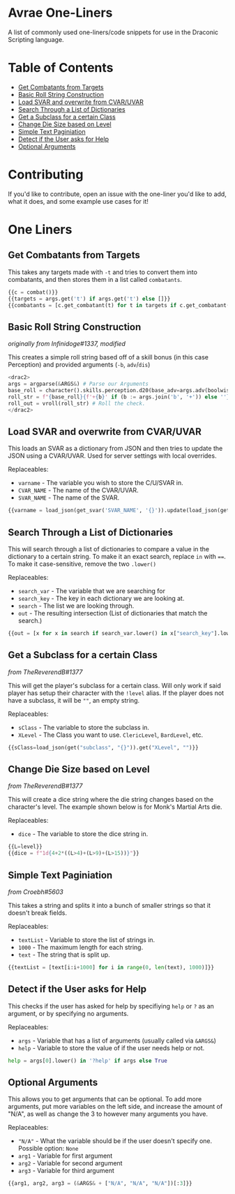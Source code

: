 Avrae One-Liners
================

A list of commonly used one-liners/code snippets for use in the Draconic Scripting language.

Table of Contents
=================
* [Get Combatants from Targets](#get-combatants-from-targets)
* [Basic Roll String Construction](#basic-roll-string-construction)
* [Load SVAR and overwrite from CVAR/UVAR](#load-svar-and-overwrite-from-cvaruvar)
* [Search Through a List of Dictionaries](#search-through-a-list-of-dictionaries)
* [Get a Subclass for a certain Class](#get-a-subclass-for-a-certain-class)
* [Change Die Size based on Level](#change-die-size-based-on-level)
* [Simple Text Paginiation](#simple-text-paginiation)
* [Detect if the User asks for Help](#detect-if-the-user-asks-for-help)
* [Optional Arguments](#optional-arguments)

Contributing
===========

If you'd like to contribute, open an issue with the one-liner you'd like to add, what it does, and some example use cases for it!

One Liners
==========

Get Combatants from Targets
---------------------------

This takes any targets made with `-t` and tries to convert them into combatants, and then stores them in a list called `combatants`.

```py
{{c = combat()}}
{{targets = args.get('t') if args.get('t') else []}}
{{combatants = [c.get_combatant(t) for t in targets if c.get_combatant(t)] if c else []}}
```

Basic Roll String Construction
------------------------------

*originally from Infinidoge#1337, modified*

This creates a simple roll string based off of a skill bonus (in this case Perception) and provided arguments (`-b`, `adv`/`dis`)

```py
<drac2>
args = argparse(&ARGS&) # Parse our Arguments
base_roll = character().skills.perception.d20(base_adv=args.adv(boolwise=True)) # Make our roll with the advantage.
roll_str = f"{base_roll}{f'+{b}' if (b := args.join('b', '+')) else ''}" # Add bonuses
roll_out = vroll(roll_str) # Roll the check.
</drac2>
```

Load SVAR and overwrite from CVAR/UVAR
---------------------

This loads an SVAR as a dictionary from JSON and then tries to update the JSON using a CVAR/UVAR. Used for server settings with local overrides.

Replaceables: 
* `varname` - The variable you wish to store the C/U/SVAR in.
* `CVAR_NAME` - The name of the CVAR/UVAR.
* `SVAR_NAME` - The name of the SVAR.
```py
{{varname = load_json(get_svar('SVAR_NAME', '{}')).update(load_json(get('CVAR_NAME', '{}')))}}
```

Search Through a List of Dictionaries
-------------------------------------

This will search through a list of dictionaries to compare a value in the dictionary to a certain string.
To make it an exact search, replace `in` with `==`. To make it case-sensitive, remove the two `.lower()`

Replaceables:
* `search_var` - The variable that we are searching for
* `search_key` - The key in each dictionary we are looking at.
* `search` - The list we are looking through.
* `out` - The resulting intersection (List of dictionaries that match the search.)

```py
{{out = [x for x in search if search_var.lower() in x["search_key"].lower()]}}
```

Get a Subclass for a certain Class
----------------------------------

*from TheReverendB#1377*

This will get the player's subclass for a certain class. Will only work if said player has setup their character with the `!level` alias. If the player does not have a subclass, it will be `""`, an empty string.

Replaceables:
* `sClass` - The variable to store the subclass in.
* `XLevel` - The Class you want to use. `ClericLevel`, `BardLevel`, etc.
```py
{{sClass=load_json(get("subclass", "{}")).get("XLevel", "")}}
```

Change Die Size based on Level
------------------------------

*from TheReverendB#1377*

This will create a dice string where the die string changes based on the character's level. The example shown below is for Monk's Martial Arts die.

Replaceables:
* `dice` - The variable to store the dice string in.

```py
{{L=level}}
{{dice = f"1d{4+2*((L>4)+(L>9)+(L>15))}"}}
```

Simple Text Paginiation
-----------------------

*from Croebh#5603*

This takes a string and splits it into a bunch of smaller strings so that it doesn't break fields.

Replaceables:
* `textList` - Variable to store the list of strings in.
* `1000` - The maximum length for each string.
* `text` - The string that is split up.
```py
{{textList = [text[i:i+1000] for i in range(0, len(text), 1000)]}}
```

Detect if the User asks for Help
--------------------------------

This checks if the user has asked for help by specifiying `help` or `?` as an argument, or by specifying no arguments.

Replaceables:
* `args` - Variable that has a list of arguments (usually called via `&ARGS&`)
* `help` - Variable to store the value of if the user needs help or not.

```py
help = args[0].lower() in '?help' if args else True
```

Optional Arguments
------------------

This allows you to get arguments that can be optional. To add more arguments, put more variables on the left side, and increase the amount of "N/A", as well as change the 3 to however many arguments you have.

Replaceables:
* `"N/A"` - What the variable should be if the user doesn't specify one. Possible option: `None`
* `arg1` - Variable for first argument
* `arg2` - Variable for second argument
* `arg3` - Variable for third argument

```py
{{arg1, arg2, arg3 = (&ARGS& + ["N/A", "N/A", "N/A"])[:3]}}
```
